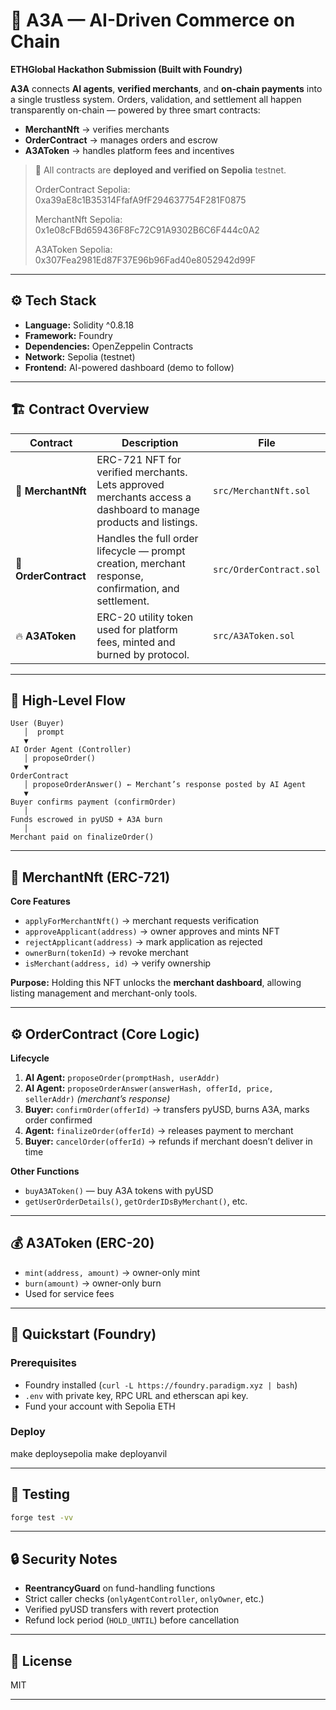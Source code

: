 # 🧠 A3A — AI-Driven Commerce on Chain

**ETHGlobal Hackathon Submission (Built with Foundry)**

**A3A** connects **AI agents**, **verified merchants**, and **on-chain payments** into a single trustless system.
Orders, validation, and settlement all happen transparently on-chain — powered by three smart contracts:

* **MerchantNft** → verifies merchants
* **OrderContract** → manages orders and escrow
* **A3AToken** → handles platform fees and incentives

> 🧩 All contracts are **deployed and verified on Sepolia** testnet.
>
> OrderContract Sepolia:  0xa39aE8c1B35314FfafA9fF294637754F281F0875
>
> MerchantNft Sepolia: 0x1e08cFBd659436F8Fc72C91A9302B6C6F444c0A2
>
> A3AToken Sepolia: 0x307Fea2981Ed87F37E96b96Fad40e8052942d99F

---

## ⚙️ Tech Stack

* **Language:** Solidity ^0.8.18
* **Framework:** Foundry
* **Dependencies:** OpenZeppelin Contracts
* **Network:** Sepolia (testnet)
* **Frontend:** AI-powered dashboard (demo to follow)

---

## 🏗️ Contract Overview

| Contract             | Description                                                                                                     | File                    |
| -------------------- | --------------------------------------------------------------------------------------------------------------- | ----------------------- |
| 🪪 **MerchantNft**   | ERC-721 NFT for verified merchants. Lets approved merchants access a dashboard to manage products and listings. | `src/MerchantNft.sol`   |
| 🧾 **OrderContract** | Handles the full order lifecycle — prompt creation, merchant response, confirmation, and settlement.            | `src/OrderContract.sol` |
| 🔥 **A3AToken**      | ERC-20 utility token used for platform fees, minted and burned by protocol.                                     | `src/A3AToken.sol`      |

---

## 🔁 High-Level Flow

```
User (Buyer)
   │  prompt
   ▼
AI Order Agent (Controller)
   │ proposeOrder()
   ▼
OrderContract
   │ proposeOrderAnswer() ← Merchant’s response posted by AI Agent
   ▼
Buyer confirms payment (confirmOrder)
   │
Funds escrowed in pyUSD + A3A burn
   │
Merchant paid on finalizeOrder()
```


---

## 🧩 MerchantNft (ERC-721)

**Core Features**

* `applyForMerchantNft()` → merchant requests verification
* `approveApplicant(address)` → owner approves and mints NFT
* `rejectApplicant(address)` → mark application as rejected
* `ownerBurn(tokenId)` → revoke merchant
* `isMerchant(address, id)` → verify ownership

**Purpose:**
Holding this NFT unlocks the **merchant dashboard**, allowing listing management and merchant-only tools.

---

## ⚙️ OrderContract (Core Logic)

**Lifecycle**

1. **AI Agent:** `proposeOrder(promptHash, userAddr)`
2. **AI Agent:** `proposeOrderAnswer(answerHash, offerId, price, sellerAddr)` *(merchant’s response)*
3. **Buyer:** `confirmOrder(offerId)` → transfers pyUSD, burns A3A, marks order confirmed
4. **Agent:** `finalizeOrder(offerId)` → releases payment to merchant
5. **Buyer:** `cancelOrder(offerId)` → refunds if merchant doesn’t deliver in time

**Other Functions**

* `buyA3AToken()` — buy A3A tokens with pyUSD
* `getUserOrderDetails()`, `getOrderIDsByMerchant()`, etc.

---

## 💰 A3AToken (ERC-20)

* `mint(address, amount)` → owner-only mint
* `burn(amount)` → owner-only burn
* Used for service fees

---

## 🧠 Quickstart (Foundry)

### Prerequisites

* Foundry installed (`curl -L https://foundry.paradigm.xyz | bash`)
* `.env` with private key, RPC URL and etherscan api key.
* Fund your account with Sepolia ETH

### Deploy

make deploysepolia
make deployanvil

---

## 🧪 Testing

```bash
forge test -vv
```
---

## 🔒 Security Notes

* **ReentrancyGuard** on fund-handling functions
* Strict caller checks (`onlyAgentController`, `onlyOwner`, etc.)
* Verified pyUSD transfers with revert protection
* Refund lock period (`HOLD_UNTIL`) before cancellation

---

## 📄 License

MIT

---

